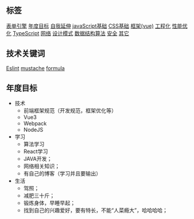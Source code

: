 ## 标签

<div class="tag-cloud-tags">
    <a href="/#/page/frontPart2022/start" class="tags">表单引擎</a> 
    <a href="/#/page/frontPart2022/home?id=年度目标" class="tags">年度目标</a> 
    <a href="/#/page/frontPart2022/extend" class="tags">自我延伸</a> 
    <a href="/#/page/frontPart2022/extend?id=_1-javascript-基础" class="tags">javaScript基础</a> 
    <a href="/#/page/frontPart2022/extend?id=_2-css-基础" class="tags">CSS基础</a> 
    <a href="/#/page/frontPart2022/extend?id=_3-框架vue-为主" class="tags">框架(vue)</a> 
    <a href="/#/page/frontPart2022/extend?id=_4-工程化" class="tags">工程化</a> 
    <a href="/#/page/frontPart2022/extend?id=_5-性能优化" class="tags">性能优化</a> 
    <a href="/#/page/frontPart2022/extend?id=_6-typescript" class="tags">TypeScript</a> 
    <a href="/#/page/frontPart2022/extend?id=_7-网络" class="tags">网络</a> 
    <a href="/#/page/frontPart2022/extend?id=_8-设计模式" class="tags">设计模式</a> 
    <a href="/#/page/frontPart2022/extend?id=_9-数据结构算法" class="tags">数据结构算法</a> 
    <a href="/#/page/frontPart2022/extend?id=_10-安全" class="tags">安全</a> 
    <a href="/#/page/frontPart2022/extend?id=_11-node" class="tags"><node/a> 
    <a href="/#/page/frontPart2022/extend?id=_13-其它" class="tags">其它</a> 
</div>

## 技术关键词
<a href="/#/page/codeGuide/eslint" class="tags">Eslint</a> 
<a href="/#/page/frontPart2022/mustache" class="tags">mustache</a> 
 <a href="/#/page/frontPart2022/formula" class="tags">formula</a> 



## 年度目标

* 技术
    * 前端框架规范（开发规范，框架优化等）
    * Vue3
    * Webpack
    * NodeJS
* 学习
    * 算法学习
    * React学习
    * JAVA开发；
    * 网络相关知识；
    * 有自己的博客（学习并且要输出）
* 生活
    * 驾照；
    * 减肥三十斤；
    * 锻炼身体，早睡早起；
    * 找到自己的兴趣爱好，要有特长，不能“人菜瘾大”，哈哈哈哈；
